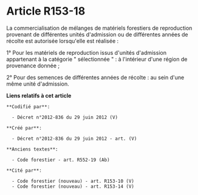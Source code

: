 # Article R153-18

La commercialisation de mélanges de matériels forestiers de reproduction provenant de différentes unités d'admission ou de
différentes années de récolte est autorisée lorsqu'elle est réalisée :

1° Pour les matériels de reproduction issus d'unités d'admission appartenant à la catégorie " sélectionnée " : à l'intérieur
d'une région de provenance donnée ;

2° Pour des semences de différentes années de récolte : au sein d'une même unité d'admission.

**Liens relatifs à cet article**

	**Codifié par**:

	  - Décret n°2012-836 du 29 juin 2012 (V)

	**Créé par**:

	  - Décret n°2012-836 du 29 juin 2012 - art. (V)

	**Anciens textes**:

	  - Code forestier - art. R552-19 (Ab)

	**Cité par**:

	  - Code forestier (nouveau) - art. R153-10 (V)
	  - Code forestier (nouveau) - art. R153-14 (V)
